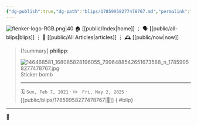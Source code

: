 ```yaml
---
{"dg-publish":true,"dg-path":"blips/17859958277478767.md","permalink":"/blips/17859958277478767/","title":"philipp on instagram @ 2021-02-07"}
---
```



<div class="transclusion internal-embed is-loaded"><div class="markdown-embed">




![flenker-logo-RGB.png|40](/img/user/attachments/flenker-logo-RGB.png)
🏠 [[public/Index\|home]]  ⋮ 🗣️ [[public/all-blips\|blips]] ⋮  📝 [[public/All Articles\|articles]]  ⋮ 🕰️ [[public/now\|now]]


</div></div>


> [!summary] **philipp**:
>
> ![146468581_168085828196055_7996488542651673588_n_17859958277478767.jpg](/img/user/attachments/146468581_168085828196055_7996488542651673588_n_17859958277478767.jpg)
> Sticker bomb
> - - -
>
> 🗓️ <code>Sun, Feb 7, 2021</code>  · ✏️ <code> Fri, May 2, 2025</code>  · [[public/blips/17859958277478767\|🔗]]
{ #blip}


- - -

 👾
